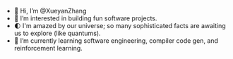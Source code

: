 - 👋 Hi, I’m @XueyanZhang
- 👀 I’m interested in building fun software projects.
- 🌓 I'm amazed by our universe; so many sophisticated facts are awaiting us to explore (like quantums).
- 🌱 I’m currently learning software engineering, compiler code gen, and reinforcement learning.

<!---
XueyanZhang/XueyanZhang is a ✨ special ✨ repository because its `README.md` (this file) appears on your GitHub profile.
You can click the Preview link to take a look at your changes.
--->
